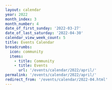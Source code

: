 ```yaml
---
layout: calendar
year: 2022
month_index: 3
month_number: 4
date_of_first_sunday: '2022-03-27'
date_of_last_saturday: '2022-04-30'
calendar_view_week_count: 5
title: Events Calendar
breadcrumbs:
  icon: community
  items:
    - title: Community
    - title: Events
      url: '/events/calendar/2022/april/'
permalink: '/events/calendar/2022/april/'
redirect_from: '/events/calendar/2022-04.html'
---
```

